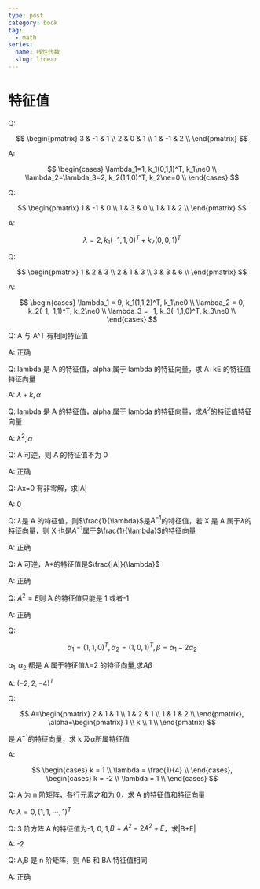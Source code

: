 ```yaml
---
type: post
category: book
tag:
  - math
series:
  name: 线性代数
  slug: linear
---
```


# 特征值

Q:

$$
\begin{pmatrix}
    3 & -1 & 1 \\
    2 & 0 & 1 \\
    1 & -1 & 2 \\
\end{pmatrix}
$$

A:

$$
\begin{cases}
    \lambda_1=1, k_1(0,1,1)^T, k_1\ne0 \\
    \lambda_2=\lambda_3=2, k_2(1,1,0)^T, k_2\ne=0  \\
\end{cases}
$$

Q:

$$
\begin{pmatrix}
    1 & -1 & 0 \\
    1 & 3 & 0 \\
    1 & 1 & 2 \\
\end{pmatrix}
$$

A:

$$
\lambda=2,k_1(-1,1,0)^T+k_2(0,0,1)^T
$$

Q:

$$
\begin{pmatrix}
    1 & 2 & 3 \\
    2 & 1 & 3 \\
    3 & 3 & 6 \\
\end{pmatrix}
$$

A:

$$
\begin{cases}
    \lambda_1 = 9, k_1(1,1,2)^T, k_1\ne0 \\
    \lambda_2 = 0, k_2(-1,-1,1)^T, k_2\ne0 \\
    \lambda_3 = -1, k_3(-1,1,0)^T, k_3\ne0 \\
\end{cases}
$$

Q: A 与 A^T 有相同特征值

A: 正确

Q: lambda 是 A 的特征值，alpha 属于 lambda 的特征向量，求 A+kE 的特征值特征向量

A: $\lambda+k,\alpha$

Q: lambda 是 A 的特征值，alpha 属于 lambda 的特征向量，求$A^2$的特征值特征向量

A: $\lambda^2, \alpha$

Q: A 可逆，则 A 的特征值不为 0

A: 正确

Q: Ax=0 有非零解，求|A|

A: 0

Q: $\lambda$是 A 的特征值，则$\frac{1}{\lambda}$是$A^{-1}$的特征值，若 X 是 A 属于$\lambda$的特征向量，则 X 也是$A^{-1}$属于$\frac{1}{\lambda}$的特征向量

A: 正确

Q: A 可逆，A\*的特征值是$\frac{|A|}{\lambda}$

A: 正确

Q: $A^2=E$则 A 的特征值只能是 1 或者-1

A: 正确

Q:

$$
\alpha_1=(1,1,0)^T,\alpha_2=(1,0,1)^T,
\beta=\alpha_1-2\alpha_2
$$

$\alpha_1,\alpha_2$ 都是 A 属于特征值$\lambda$=2 的特征向量,求$A\beta$

A: $(-2,2,-4)^T$

Q:

$$
A=\begin{pmatrix}
    2 & 1 & 1 \\
    1 & 2 & 1 \\
    1 & 1 & 2 \\
\end{pmatrix},
\alpha=\begin{pmatrix}
    1 \\
    k \\
    1 \\
\end{pmatrix}
$$

是 $A^{-1}$的特征向量，求 k 及$\alpha$所属特征值

A:

$$
\begin{cases}
    k = 1 \\
    \lambda = \frac{1}{4} \\
\end{cases},
\begin{cases}
    k = -2 \\
    \lambda = 1 \\
\end{cases}
$$

Q: A 为 n 阶矩阵，各行元素之和为 0，求 A 的特征值和特征向量

A: $\lambda=0,(1,1,\cdots,1)^T$

Q: 3 阶方阵 A 的特征值为-1, 0, 1,$B=A^2-2A^2+E$，求|B+E|

A: -2

Q: A,B 是 n 阶矩阵，则 AB 和 BA 特征值相同

A: 正确
